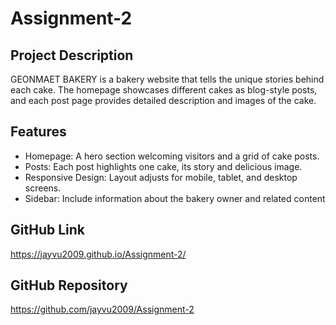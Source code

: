 # Assignment-2

## Project Description
GEONMAET BAKERY is a bakery website that tells the unique stories behind each cake. The homepage showcases different cakes as blog-style posts, and each post page provides detailed description and images of the cake.

## Features 
- Homepage: A hero section welcoming visitors and a grid of cake posts.
- Posts: Each post highlights one cake, its story and delicious image.
- Responsive Design: Layout adjusts for mobile, tablet, and desktop screens.
- Sidebar: Include information about the bakery owner and related content

## GitHub Link
https://jayvu2009.github.io/Assignment-2/

## GitHub Repository
https://github.com/jayvu2009/Assignment-2